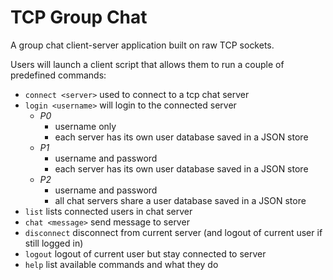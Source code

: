 # TCP Group Chat

A group chat client-server application built on raw TCP sockets.

Users will launch a client script that allows them to run a couple of predefined commands:
- `connect <server>` used to connect to a tcp chat server
- `login <username>` will login to the connected server
  - _P0_ 
    - username only
    - each server has its own user database saved in a JSON store
  - _P1_
    - username and password
    - each server has its own user database saved in a JSON store
  - _P2_
    - username and password
    - all chat servers share a user database saved in a JSON store
- `list` lists connected users in chat server
- `chat <message>` send message to server
- `disconnect` disconnect from current server (and logout of current user if still logged in)
- `logout` logout of current user but stay connected to server
- `help` list available commands and what they do